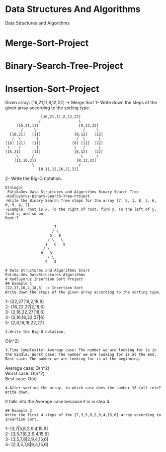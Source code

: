 # Data Structures And Algorithms
 Data Structures and Algorithms
# Merge-Sort-Project
# Binary-Search-Tree-Project
# Insertion-Sort-Project
Given array: [16,21,11,8,12,22] -> Merge Sort
1- Write down the steps of the given array according to the sorting type.
```
                [16,21,11,8,12,22]
               /                 \
     [16,21,11]                  [8,12,22]
       /     \                     /     \
  [16,21]   [11]               [8,12]   [22]
   /  \       |                 /  \      |
[16] [21]   [11]              [8] [12]  [22]
 \    /       |                \   /      |
[16,21]     [11]               [8,12]   [22]
     \      /                     \      /
    [11,16,21]                  [8,12,22]
            \                    /
               [8,11,12,16,21,22]
 ```
 2- Write the Big-O notation.
 ```
 O(nlogn)
-PatikaDev Data Structures and Algorithms Binary Search Tree
-Kodluyoruz-Binary-Search-Tree-Project
-Write the Binary Search Tree steps for the array [7, 5, 1, 8, 3, 6, 0, 9, 4, 2].
-Example: root is x. To the right of root, find y. To the left of y, find z, and so on.
Root:7
```
                          7
                         / \
                        5   8
                       / \   \
                      1   6   9
                     / \
                    0   3
                       / \
                      2   4
```
# Data Structures and Algorithms Start
Patika.Dev DataStructures-Algorithms 
# Kodluyoruz Insertion Sort Project
## Example 1
[22,27,16,2,18,6] -> Insertion Sort
Write down the steps of the given array according to the sorting type.
```
1- [22,27|16,2,18,6]  
2- [16,22,27|2,18,6]  
3- [2,16,22,27|18,6]  
4- [2,16,18,22,27|6]  
5- [2,6,16,18,22,27]
```
2.Write the Big-O notation.
```
O(n^2)
```
3.Time Complexity: Average case: The number we are looking for is in the middle, Worst case: The number we are looking for is at the end, Best case: The number we are looking for is at the beginning.
```
Average case: O(n^2)  
Worst case: O(n^2)  
Best case: O(n)
```
4.After sorting the array, in which case does the number 18 fall into? Write down.
```
It falls into the Average case because it is in step 4.
```
## Example 2
Write the first 4 steps of the [7,3,5,8,2,9,4,15,6] array according to Insertion Sort.
```
1- [3,7|5,8,2,9,4,15,6]  
2- [3,5,7|8,2,9,4,15,6]  
3- [3,5,7,8|2,9,4,15,6]  
4- [2,3,5,7,8|9,4,15,6]
```
